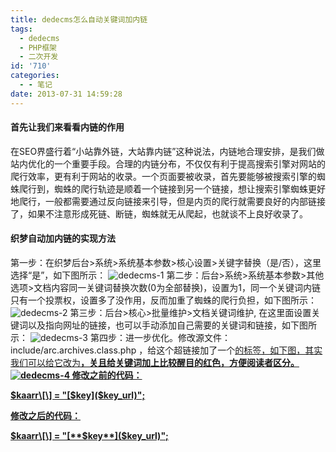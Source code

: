 ```yaml
---
title: dedecms怎么自动关键词加内链
tags:
  - dedecms
  - PHP框架
  - 二次开发
id: '710'
categories:
  - - 笔记
date: 2013-07-31 14:59:28
---
```


#### 首先让我们来看看内链的作用

在SEO界盛行着“小站靠外链，大站靠内链”这种说法，内链地合理安排，是我们做站内优化的一个重要手段。合理的内链分布，不仅仅有利于提高搜索引擎对网站的爬行效率，更有利于网站的收录。一个页面要被收录，首先要能够被搜索引擎的蜘蛛爬行到，蜘蛛的爬行轨迹是顺着一个链接到另一个链接，想让搜索引擎蜘蛛更好地爬行，一般都需要通过反向链接来引导，但是内页的爬行就需要良好的内部链接了，如果不注意形成死链、断链，蜘蛛就无从爬起，也就谈不上良好收录了。

#### 织梦自动加内链的实现方法

第一步：在织梦后台>系统>系统基本参数>核心设置>关键字替换（是/否），这里选择“是”，如下图所示： ![dedecms-1](http://vsnote.test/wp-content/uploads/2013/07/dedecms-1.jpg) 第二步：后台>系统>系统基本参数>其他选项>文档内容同一关键词替换次数(0为全部替换)，设置为1，同一个关键词内链只有一个投票权，设置多了没作用，反而加重了蜘蛛的爬行负担，如下图所示： ![dedecms-2](http://vsnote.test/wp-content/uploads/2013/07/dedecms-2.jpg) 第三步：后台>核心>批量维护>文档关键词维护, 在这里面设置关键词以及指向网址的链接，也可以手动添加自己需要的关键词和链接，如下图所示： ![dedecms-3](http://vsnote.test/wp-content/uploads/2013/07/dedecms-3.jpg) 第四步：进一步优化。修改源文件： include/arc.archives.class.php ，给这个超链接加了一个<u>的标签，如下图，其实我们可以给它改为<strong>，关且给关键词加上比较醒目的红色，方便阅读者区分。 ![dedecms-4](http://vsnote.test/wp-content/uploads/2013/07/dedecms-4.jpg) 修改之前的代码：

$kaarr\[\] = "[$key]($key_url)";

修改之后的代码：

$kaarr\[\] = "[**$key**]($key_url)";